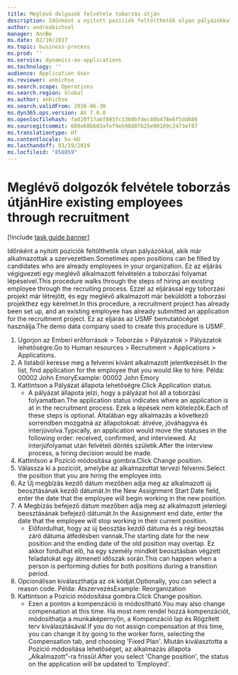 ```yaml
---
title: Meglévő dolgozók felvétele toborzás útján
description: Időnként a nyitott pozíciók feltölthetők olyan pályázókkal, akik már alkalmazottak a szervezetben.
author: andreabichsel
manager: AnnBe
ms.date: 02/10/2017
ms.topic: business-process
ms.prod: ''
ms.service: dynamics-ax-applications
ms.technology: ''
audience: Application User
ms.reviewer: anbichse
ms.search.scope: Operations
ms.search.region: Global
ms.author: anbichse
ms.search.validFrom: 2016-06-30
ms.dyn365.ops.version: AX 7.0.0
ms.openlocfilehash: fa020f17a6f893fc1360bfdec80b478e6f5dd686
ms.sourcegitcommit: 608e68b603afef9eb98d8fb25e90109c2473ef87
ms.translationtype: HT
ms.contentlocale: hu-HU
ms.lasthandoff: 03/19/2019
ms.locfileid: "858859"
---
```

# <a name="hire-existing-employees-through-recruitment"></a><span data-ttu-id="0d971-103">Meglévő dolgozók felvétele toborzás útján</span><span class="sxs-lookup"><span data-stu-id="0d971-103">Hire existing employees through recruitment</span></span>

[!include [task guide banner](../../includes/task-guide-banner.md)]

<span data-ttu-id="0d971-104">Időnként a nyitott pozíciók feltölthetők olyan pályázókkal, akik már alkalmazottak a szervezetben.</span><span class="sxs-lookup"><span data-stu-id="0d971-104">Sometimes open positions can be filled by candidates who are already employees in your organization.</span></span> <span data-ttu-id="0d971-105">Ez az eljárás végigvezeti egy meglévő alkalmazott felvételén a toborzási folyamat lépéseivel.</span><span class="sxs-lookup"><span data-stu-id="0d971-105">This procedure walks through the steps of hiring an existing employee through the recruiting process.</span></span> <span data-ttu-id="0d971-106">Ezzel az eljárással egy toborzási projekt már létrejött, és egy meglévő alkalmazott már beküldött a toborzási projekthez egy kérelmet.</span><span class="sxs-lookup"><span data-stu-id="0d971-106">In this procedure, a recruitment project has already been set up, and an existing employee has already submitted an application for the recruitment project.</span></span> <span data-ttu-id="0d971-107">Ez az eljárás az USMF bemutatócéget használja.</span><span class="sxs-lookup"><span data-stu-id="0d971-107">The demo data company used to create this procedure is USMF.</span></span>

1. <span data-ttu-id="0d971-108">Ugorjon az Emberi erőforrások > Toborzás > Pályázatok > Pályázatok lehetőségre.</span><span class="sxs-lookup"><span data-stu-id="0d971-108">Go to Human resources > Recruitment > Applications > Applications.</span></span>
2. <span data-ttu-id="0d971-109">A listából keresse meg a felvenni kívánt alkalmazott jelentkezését.</span><span class="sxs-lookup"><span data-stu-id="0d971-109">In the list, find application for the employee that you would like to hire.</span></span> <span data-ttu-id="0d971-110">Példa: 00002 John Emory</span><span class="sxs-lookup"><span data-stu-id="0d971-110">Example:  00002  John Emory</span></span>
3. <span data-ttu-id="0d971-111">Kattintson a Pályázat állapota lehetőségre.</span><span class="sxs-lookup"><span data-stu-id="0d971-111">Click Application status.</span></span>
    * <span data-ttu-id="0d971-112">A pályázat állapota jelzi, hogy a pályázat hol áll a toborzási folyamatban.</span><span class="sxs-lookup"><span data-stu-id="0d971-112">The application status indicates where an application is at in the recruitment process.</span></span>  <span data-ttu-id="0d971-113">Ezek a lépések nem kötelezők.</span><span class="sxs-lookup"><span data-stu-id="0d971-113">Each of these steps is optional.</span></span> <span data-ttu-id="0d971-114">Általában egy alkalmazás a következő sorrendben mozgatná az állapotokoat: átvéve, jóváhagyva és interjúvolva.</span><span class="sxs-lookup"><span data-stu-id="0d971-114">Typically, an application would move the statuses in the following order:  received, confirmed, and interviewed.</span></span> <span data-ttu-id="0d971-115">Az interjúfolyamat után felvételi döntés születik.</span><span class="sxs-lookup"><span data-stu-id="0d971-115">After the interview process, a hiring decision would be made.</span></span>  
4. <span data-ttu-id="0d971-116">Kattintson a Pozíció módosítása gombra.</span><span class="sxs-lookup"><span data-stu-id="0d971-116">Click Change position.</span></span>
5. <span data-ttu-id="0d971-117">Válassza ki a pozíciót, amelybe az alkalmazottat tervezi felvenni.</span><span class="sxs-lookup"><span data-stu-id="0d971-117">Select the position that you are hiring the employee into.</span></span>
6. <span data-ttu-id="0d971-118">Az Új megbízás kezdő dátum mezőben adja meg az alkalmazott új beosztásának kezdő dátumát.</span><span class="sxs-lookup"><span data-stu-id="0d971-118">In the New Assignment Start Date field, enter the date that the employee will begin working in the new position.</span></span>  
7. <span data-ttu-id="0d971-119">A Megbízás befejező dátum mezőben adja meg az alkalmazott jelenlegi beosztásának befejező dátumát.</span><span class="sxs-lookup"><span data-stu-id="0d971-119">In the Assignment end date, enter the date that the employee will stop working in their current position.</span></span>
    * <span data-ttu-id="0d971-120">Előfordulhat, hogy az új beosztás kezdő dátuma és a régi beosztás záró dátuma átfedésben vannak.</span><span class="sxs-lookup"><span data-stu-id="0d971-120">The starting date for the new position and the ending date of the old position may overlap.</span></span> <span data-ttu-id="0d971-121">Ez akkor fordulhat elő, ha egy személy mindkét beosztásban végzett feladatokat egy átmeneti időszak során.</span><span class="sxs-lookup"><span data-stu-id="0d971-121">This can happen when a person is performing duties for both positions during a transition period.</span></span>  
8. <span data-ttu-id="0d971-122">Opcionálisan kiválaszthatja az ok kódját.</span><span class="sxs-lookup"><span data-stu-id="0d971-122">Optionally, you can select a reason code.</span></span> <span data-ttu-id="0d971-123">Példa: Átszervezés</span><span class="sxs-lookup"><span data-stu-id="0d971-123">Example: Reorganization</span></span>
9. <span data-ttu-id="0d971-124">Kattintson a Pozíció módosítása gombra.</span><span class="sxs-lookup"><span data-stu-id="0d971-124">Click Change position.</span></span>
    * <span data-ttu-id="0d971-125">Ezen a ponton a kompenzáció is módosítható.</span><span class="sxs-lookup"><span data-stu-id="0d971-125">You may also change compensation at this time.</span></span> <span data-ttu-id="0d971-126">Ha most nem rendel hozzá kompenzációt, módosíthatja a munkaképernyőn, a Kompenzáció lap és Rögzített terv kiválasztásával.</span><span class="sxs-lookup"><span data-stu-id="0d971-126">If you do not assign compensation at this time, you can change it by going to the worker form, selecting the Compensation tab, and choosing 'Fixed Plan'.</span></span> <span data-ttu-id="0d971-127">Miután kiválasztotta a Pozíció módosítása lehetőséget, az alkalmazás állapota „Alkalmazott”-ra frissül.</span><span class="sxs-lookup"><span data-stu-id="0d971-127">After you select 'Change position', the status on the application will be updated to 'Employed'.</span></span>  

